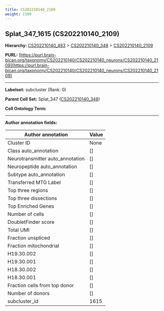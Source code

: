 ```yaml
---
title: CS202210140_2109
weight: 2109
---
```

## Splat_347_1615 (CS202210140_2109)
<b>Hierarchy: </b>
[CS202210140_483](../CS202210140_483) >
[CS202210140_348](../CS202210140_348) >
[CS202210140_2109](../CS202210140_2109)

**PURL:** [https://purl.brain-bican.org/taxonomy/CS202210140/CS202210140_neurons/CS202210140_2109](https://purl.brain-bican.org/taxonomy/CS202210140/CS202210140_neurons/CS202210140_2109)

---


**Labelset:** subcluster (Rank: 0)

**Parent Cell Set:** Splat_347 ([CS202210140_348](../CS202210140_348))



**Cell Ontology Term:** 

[MARKER GENES.]: #


---

[TRANSFERRED ANNOTATIONS.]: #


[AUTHOR ANNOTATION FIELDS.]: #


**Author annotation fields:**

| Author annotation | Value |
|-------------------|-------|
|Cluster ID|None|
|Class auto_annotation|[]|
|Neurotransmitter auto_annotation|[]|
|Neuropeptide auto_annotation|[]|
|Subtype auto_annotation|[]|
|Transferred MTG Label|[]|
|Top three regions|[]|
|Top three dissections|[]|
|Top Enriched Genes|[]|
|Number of cells|[]|
|DoubletFinder score|[]|
|Total UMI|[]|
|Fraction unspliced|[]|
|Fraction mitochondrial|[]|
|H19.30.002|[]|
|H19.30.001|[]|
|H18.30.002|[]|
|H18.30.001|[]|
|Fraction cells from top donor|[]|
|Number of donors|[]|
|subcluster_id|1615|
